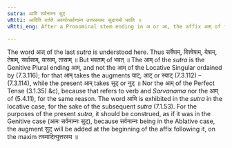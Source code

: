 ```yaml
---
sutra: आमि सर्वनाम्नः सुट्
vRtti: आदिति वर्त्तते अवर्णात्सर्वनाम्न उत्तरस्यामः सुडागमो भवति ॥
vRtti_eng: After a Pronominal stem ending in अ or आ, the affix आम् of the Genitive Plural gets the augment स् at the beginning.

---
```

The word आत् of the last _sutra_ is understood here. Thus सर्वेषाम्, विश्वेषाम्, येषाम्, तेषाम्, सर्वासाम्, यासाम्, तासाम् ॥ But भवताम् of भवत् ॥ The आम् of the _sutra_ is the Genitive Plural ending आम्, and not the आम् of the Locative Singular ordained by (7.3.116); for that आम् takes the augments याट्, आट् or स्याट् (7.3.112) – (7.3.114), while the present आम् takes सुट् or नुट् ॥ Nor the आम् of the Perfect Tense (3.1.35) &c), because that refers to verb and _Sarvanama_ nor the आम् of (5.4.11), for the same reason. The word आमि is exhibited in the _sutra_ in the locative case, for the sake of the subsequent _sutra_ (7.1.53). For the purposes of the present _sutra_, it should be construed, as if it was in the Genitive case (आमः सर्वनाम्नः सुट्), because सर्वनाम्नः being in the Ablative case, the augment सुट् will be added at the beginning of the affix following it, on the maxim तस्मादित्युत्तरस्य ॥